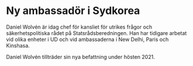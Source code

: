 # Ny ambassadör i Sydkorea

Daniel Wolvén är idag chef för kansliet för utrikes frågor och säkerhetspolitiska rådet på Statsrådsberedningen. Han har tidigare arbetat vid olika enheter i UD och vid ambassaderna i New Delhi, Paris och Kinshasa.

Daniel Wolvén tillträder sin nya befattning under hösten 2021.
